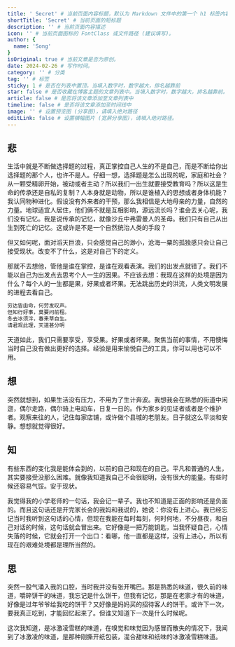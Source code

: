 ```yaml
---
title: ' Secret' # 当前页面内容标题，默认为 Markdown 文件中的第一个 h1 标签内容
shortTitle: 'Secret' # 当前页面的短标题
description: '' # 当前页面内容描述
icon: '' # 当前页面图标的 FontClass 或文件路径 (建议填写)。
author: {
  name: 'Song'
}
isOriginal: true # 当前文章是否为原创。
date: 2024-02-26 # 写作时间。
category: '' # 分类
tag: '' # 标签
sticky: 1 # 是否在列表中置顶。当填入数字时，数字越大，排名越靠前
star: false # 是否收藏在博客主题的文章列表中。当填入数字时，数字越大，排名越靠前。
article: false # 是否将该文章添加至文章列表中
timeline: false # 是否将该文章添加至时间线中
image: '' # 设置预览图 (分享图)，请填入绝对路径
editLink: false # 设置横幅图片 (宽屏分享图)，请填入绝对路径。
---
```


## 悲

生活中就是不断做选择题的过程，真正掌控自己人生的不是自己，而是不断给你出选择题的那个人，也许不是人。仔细一想，选择题是怎么出现的呢，家庭和社会？从一颗受精卵开始，被动或者主动？所以我们一出生就要接受教育吗？所以这是生命的传承还是自私的复制？人本身就是动物，所以是谁植入的思想或者身体机能？我认同物种进化。假设没有外来者的干预，那么我相信是大地母亲的力量，自然的力量。地球适宜人居住，他们俩不就是互相影响，源远流长吗？谁会去关心呢，我们没有记忆。我是说传承的记忆，就像沙丘中弗雷曼人的圣母。我们只有自己从出生到死亡的记忆。这或许是不是一个自然统治人类的手段？

但又如何呢，面对滔天巨浪，只会感觉自己的渺小，沧海一粟的孤独感只会让自己接受现状。改变不了什么，这是对自己下的定义。

那就不去想他，管他是谁在掌控，是谁在观看表演。我们的出发点就错了。我们不能以自己为出发点去思考个人一生的因果。不应该去想：我现在这样的处境是因为什么？每个人的一生都是果，好果或者坏果。无法跳出历史的洪流，人类文明发展的进程去看自己。

```html
穷达皆由命，何劳发叹声。
但知行好事，莫要问前程。
冬去冰须泮，春来草自生。
请君观此理，天道甚分明
```

天道如此，我们只需要享受，享受果。好果或者坏果。聚焦当前的事情，不用懊悔当时自己没有做出更好的选择。经验是用来愉悦自己的工具，你可以用也可以不用。

## 想

突然就想到，如果生活没有压力，不用为了生计奔波。我想我会在熟悉的街道中闲逛，偶尔走路，偶尔骑上电动车，日复一日的。作为家乡的见证者或者是个维护者。观察来往的人，记住每家店铺，或许做个县城的老朋友。日子就这么平淡和安静。想想就觉得很好。

## 知

有些东西的变化我是能体会到的，以前的自己和现在的自己。平凡和普通的人生，其实要接受没那么困难。就像我知道我自己不会很聪明，没有很大的能量。有些时候还容易气馁。安于现状。

我觉得我的小学老师的一句话，我会记一辈子。我也不知道是正面的影响还是负面的。而且这句话还是开完家长会的我妈和我说的，她说：你没有上进心。我已经忘记当时我听到这句话的心情，但现在我能在每时每刻，何时何地，不分昼夜，和自己对话的时候，这句话就会冒出来。它好像是一把万能钥匙，当我怀疑自己，心情失落的时候，它就会打开一个出口：看哪，他一直都是这样，没有上进心，所以有现在的艰难处境都是理所当然的。

## 思

突然一股气涌入我的口腔，当时我并没有张开嘴巴。那是熟悉的味道，很久前的味道，嚼碎饼干的味道，我忘记是什么饼干，但我有记忆，那是在老家才有的味道，好像是过年爷爷给我吃的饼干？又好像是妈妈买的招待客人的饼干。或许下一次，要我真正吃到，才能回忆起来了。但谁又知道下一次是什么时候呢。

这次我知道，是冰激凌雪糕的味道，在嗅觉和味觉因为感冒而散失的情况下，我闻到了冰激凌的味道，是那种刚撕开纸包装，混合甜味和纸味的冰激凌雪糕味道。
